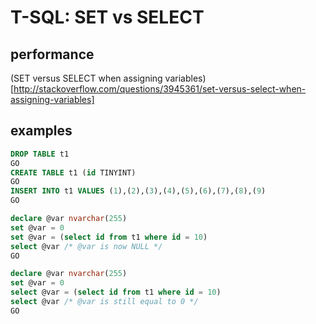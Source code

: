 # T-SQL: SET vs SELECT

## performance

(SET versus SELECT when assigning variables)[http://stackoverflow.com/questions/3945361/set-versus-select-when-assigning-variables]


## examples

```sql
DROP TABLE t1
GO
CREATE TABLE t1 (id TINYINT)
GO
INSERT INTO t1 VALUES (1),(2),(3),(4),(5),(6),(7),(8),(9) 
GO

declare @var nvarchar(255)
set @var = 0
set @var = (select id from t1 where id = 10)
select @var /* @var is now NULL */
GO

declare @var nvarchar(255)
set @var = 0
select @var = (select id from t1 where id = 10)
select @var /* @var is still equal to 0 */
GO
```
